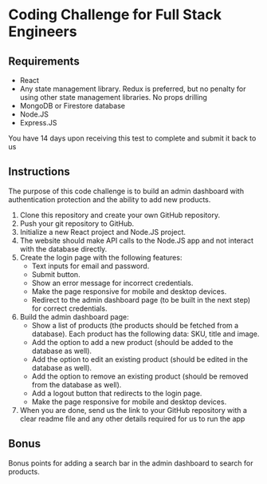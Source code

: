 # Coding Challenge for Full Stack Engineers

## Requirements
- React 
- Any state management library. Redux is preferred, but no penalty for using other state management libraries. No props drilling
- MongoDB or Firestore database
- Node.JS
- Express.JS

You have 14 days upon receiving this test to complete and submit it back to us

## Instructions
The purpose of this code challenge is to build an admin dashboard with authentication protection and the ability to add new products.

1. Clone this repository and create your own GitHub repository.
2. Push your git repository to GitHub.
3. Initialize a new React project and Node.JS project. 
4. The website should make API calls to the Node.JS app and not interact with the database directly.
5. Create the login page with the following features: 
   - Text inputs for email and password.
   - Submit button.
   - Show an error message for incorrect credentials.
   - Make the page responsive for mobile and desktop devices.
   - Redirect to the admin dashboard page (to be built in the next step) for correct credentials.
6. Build the admin dashboard page:
   - Show a list of products (the products should be fetched from a database). Each product has the following data: SKU, title and image.
   - Add the option to add a new product (should be added to the database as well).
   - Add the option to edit an existing product (should be edited in the database as well).
   - Add the option to remove an existing product (should be removed from the database as well).
   - Add a logout button that redirects to the login page. 
   - Make the page responsive for mobile and desktop devices.
7. When you are done, send us the link to your GitHub repository with a clear readme file and any other details required for us to run the app

## Bonus
Bonus points for adding a search bar in the admin dashboard to search for products. 


